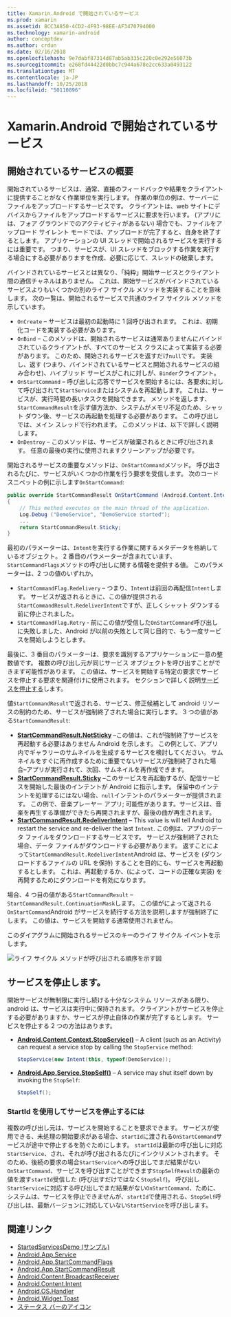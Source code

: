 ```yaml
---
title: Xamarin.Android で開始されているサービス
ms.prod: xamarin
ms.assetid: 8CC3A850-4CD2-4F93-98EE-AF3470794000
ms.technology: xamarin-android
author: conceptdev
ms.author: crdun
ms.date: 02/16/2018
ms.openlocfilehash: 9e7dabf87314d87ab5ab335c220c0e292e56073b
ms.sourcegitcommit: e268fd44422d0bbc7c944a678e2cc633a0493122
ms.translationtype: MT
ms.contentlocale: ja-JP
ms.lasthandoff: 10/25/2018
ms.locfileid: "50110896"
---
```

# <a name="started-services-with-xamarinandroid"></a>Xamarin.Android で開始されているサービス

## <a name="started-services-overview"></a>開始されているサービスの概要

開始されているサービスは、通常、直接のフィードバックや結果をクライアントに提供することがなく作業単位を実行します。 作業の単位の例は、サーバーにファイルをアップロードするサービスです。 クライアントは、web サイトにデバイスからファイルをアップロードするサービスに要求を行います。 (アプリには、フォア グラウンドでのアクティビティがあるない) 場合でも、ファイルをアップロード サイレント モードでは、アップロードが完了すると、自身を終了するとします。 アプリケーションの UI スレッドで開始されるサービスを実行するには重要です。 つまり、サービスが、UI スレッドをブロックする作業を実行する場合にする必要がありますを作成、必要に応じて、スレッドの破棄します。

バインドされているサービスとは異なり、「純粋」開始サービスとクライアント間の通信チャネルはありません。 これは、開始サービスがバインドされているサービスよりもいくつかの別のライフ サイクル メソッドを実装することを意味します。 次の一覧は、開始されるサービスで共通のライフ サイクル メソッドを示しています。

* `OnCreate` &ndash; サービスは最初の起動時に 1 回呼び出されます。 これは、初期化コードを実装する必要があります。
* `OnBind` &ndash; このメソッドは、開始されるサービスは通常ありませんにバインドされているクライアントが、すべてのサービス クラスによって実装する必要があります。 このため、開始されるサービスを返すだけ`null`です。 実装し、返す (つまり、バインドされているサービスと開始されるサービスの組み合わせ)、ハイブリッド サービスがこれに対しが、`Binder`クライアント。
* `OnStartCommand` &ndash; 呼び出しに応答でサービスを開始するには、各要求に対して呼び出されて`StartService`またはシステムを再起動します。 これは、サービスが、実行時間の長いタスクを開始できます。 メソッドを返します、`StartCommandResult`を示す値方法か、システムがメモリ不足のため、シャット ダウン後、サービスの再起動を処理する必要があります。 この呼び出しでは、メイン スレッドで行われます。 このメソッドは、以下で詳しく説明します。
* `OnDestroy` &ndash; このメソッドは、サービスが破棄されるときに呼び出されます。 任意の最後の実行に使用されますクリーンアップが必要です。

開始されるサービスの重要なメソッドは、`OnStartCommand`メソッド。 呼び出されるたびに、サービスがいくつかの作業を行う要求を受信します。 次のコード スニペットの例に示します`OnStartCommand`: 

```csharp
public override StartCommandResult OnStartCommand (Android.Content.Intent intent, StartCommandFlags flags, int startId)
{
    // This method executes on the main thread of the application.
    Log.Debug ("DemoService", "DemoService started");
    ...
    return StartCommandResult.Sticky;
}
```

最初のパラメーターは、`Intent`を実行する作業に関するメタデータを格納しているオブジェクト。 2 番目のパラメーターが含まれています、`StartCommandFlags`メソッドの呼び出しに関する情報を提供する値。 このパラメーターは、2 つの値のいずれか。

* `StartCommandFlag.Redelivery` &ndash; つまり、`Intent`は前回の再配信`Intent`します。 サービスが返されるときに、この値が提供される`StartCommandResult.RedeliverIntent`ですが、正しくシャット ダウンする前に停止されました。
* `StartCommandFlag.Retry` &dash; 前にこの値が受信した`OnStartCommand`呼び出しに失敗しました、Android が以前の失敗として同じ目的で、もう一度サービスを開始しようとします。
 
最後に、3 番目のパラメーターは、要求を識別するアプリケーションに一意の整数値です。 複数の呼び出し元が同じサービス オブジェクトを呼び出すことができます可能性があります。 この値は、サービスを開始する特定の要求でサービスを停止する要求を関連付けに使用されます。 セクションで詳しく説明[サービスを停止する](#Stopping_the_Service)します。 

値`StartCommandResult`で返される、サービス、修正候補として android リソースの制約のため、サービスが強制終了された場合に実行します。 3 つの値がある`StartCommandResult`:

* **[StartCommandResult.NotSticky](https://developer.xamarin.com/api/field/Android.App.StartCommandResult.NotSticky/)**  &ndash;この値は、これが強制終了サービスを再起動する必要はありません Android を示します。 この例として、アプリ内でギャラリーのサムネイルを生成するサービスを検討してください。 サムネイルをすぐに再作成するために重要でないサービスが強制終了された場合&ndash;アプリが実行されて、次回、サムネイルを再作成できます。
* **[StartCommandResult.Sticky](https://developer.xamarin.com/api/field/Android.App.StartCommandResult.Sticky/)**  &ndash;このサービスを再起動するが、配信サービスを開始した最後のインテントが Android に指示します。 保留中のインテントを処理するにはない場合、`null`インテントのパラメーターが提供されます。 この例で、音楽プレーヤー アプリ; 可能性があります。サービスは、音楽を再生する準備ができたら再開されますが、最後の曲が再生されます。 
* **[StartCommandResult.RedeliverIntent](https://developer.xamarin.com/api/field/Android.App.StartCommandResult.RedeliverIntent/)** &ndash; This value is will tell Android to restart the service and re-deliver the last `Intent`. この例は、アプリのデータ ファイルをダウンロードするサービスです。 サービスが強制終了された場合、データ ファイルがダウンロードする必要があります。 返すことによって`StartCommandResult.RedeliverIntent`Android は、サービスを (ダウンロードするファイルの URL を保持) することを目的にも、サービスを再起動するとします。 これは、再起動するか、(によって、コードの正確な実装) を再開するためにダウンロードを有効になります。

場合、4 つ目の値がある`StartCommandResult` &ndash; `StartCommandResult.ContinuationMask`します。 この値がによって返される`OnStartCommand`Android がサービスを続行する方法を説明しますが強制終了にします。 この値は、サービスを開始する通常使用されません。

このダイアグラムに開始されるサービスのキーのライフ サイクル イベントを示します。 

![ライフ サイクル メソッドが呼び出される順序を示す図](started-services-images/started-service-01.png "ライフ サイクル メソッドが呼び出される順序を示す図。")


<a name="Stopping_the_Service" />

## <a name="stopping-the-service"></a>サービスを停止します。

開始サービスが無制限に実行し続ける十分なシステム リソースがある限り、android は、サービスは実行中に保持されます。 クライアントがサービスを停止する必要がありますか、サービスが停止自体の作業が完了するとします。 サービスを停止する 2 つの方法はあります。 
 
* **[Android.Content.Context.StopService()](https://developer.xamarin.com/api/member/Android.Content.Context.StopService/p/Android.Content.Intent/)** &ndash; A client (such as an Activity) can request a service stop by calling the `StopService` method: 

    ```csharp
    StopService(new Intent(this, typeof(DemoService));
    ```

* **[Android.App.Service.StopSelf()](https://developer.xamarin.com/api/member/Android.App.Service.StopSelf()/)** &ndash; A service may shut itself down by invoking the `StopSelf`:

    ```csharp
    StopSelf();
    ```
    
### <a name="using-startid-to-stop-a-service"></a>StartId を使用してサービスを停止するには

複数の呼び出し元は、サービスを開始することを要求できます。 サービスが使用できる、未処理の開始要求がある場合、`startId`に渡される`OnStartCommand`サービスが途中で停止するを防ぐためにします。 `startId`は最新の呼び出しに対応`StartService`、され、それが呼び出されるたびにインクリメントされます。 そのため、後続の要求の場合`StartService`への呼び出しでまだ結果がない`OnStartCommand`、サービスを呼び出すことができます`StopSelfResult`の最新の値を渡す`startId`受信した (呼び出すだけではなく`StopSelf`)。 呼び出し`StartService`に対応する呼び出しでまだ結果がない`OnStartCommand`、ために、システムは、サービスを停止できませんが、`startId`で使用される、`StopSelf`呼び出しは、最新バージョンに対応していない`StartService`を呼び出します。


## <a name="related-links"></a>関連リンク

- [StartedServicesDemo (サンプル)](https://developer.xamarin.com/samples/monodroid/ApplicationFundamentals/ServiceSamples/StartedServicesDemo/)
- [Android.App.Service](https://developer.xamarin.com/api/type/Android.App.Service)
- [Android.App.StartCommandFlags](https://developer.xamarin.com/api/type/Android.App.StartCommandFlags)
- [Android.App.StartCommandResult](https://developer.xamarin.com/api/type/Android.App.StartCommandResult)
- [Android.Content.BroadcastReceiver](https://developer.xamarin.com/api/type/Android.Content.BroadcastReceiver/)
- [Android.Content.Intent](https://developer.xamarin.com/api/type/Android.Content.Intent)
- [Android.OS.Handler](https://developer.xamarin.com/api/type/Android.OS.Handler/)
- [Android.Widget.Toast](https://developer.xamarin.com/api/type/Android.Widget.Toast/)
- [ステータス バーのアイコン](http://developer.android.com/guide/practices/ui_guidelines/icon_design_status_bar.html)
